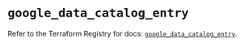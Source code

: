 # `google_data_catalog_entry`

Refer to the Terraform Registry for docs: [`google_data_catalog_entry`](https://registry.terraform.io/providers/hashicorp/google/6.18.1/docs/resources/data_catalog_entry).

